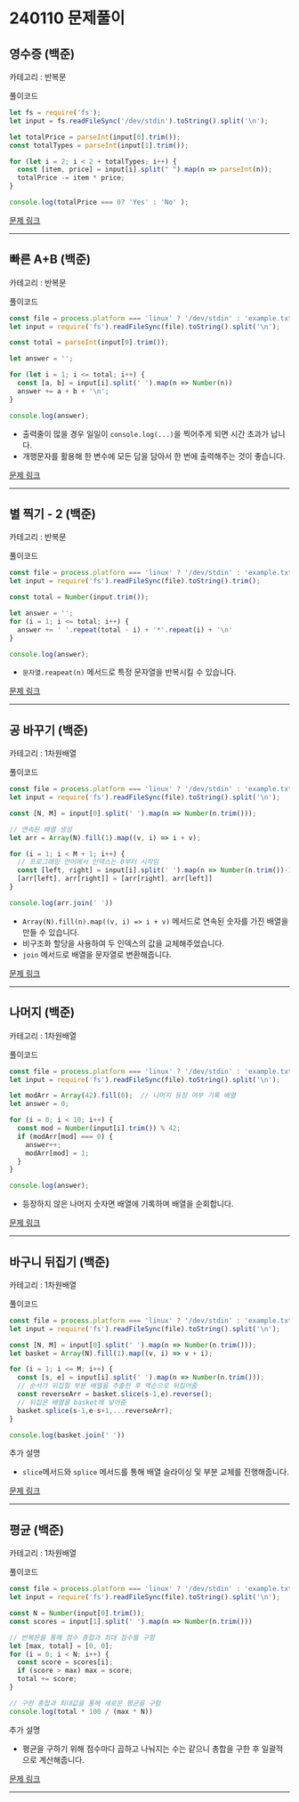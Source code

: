 # 240110 문제풀이

## 영수증 (백준)

카테고리 : 반복문

풀이코드
```js
let fs = require('fs');
let input = fs.readFileSync('/dev/stdin').toString().split('\n');

let totalPrice = parseInt(input[0].trim());
const totalTypes = parseInt(input[1].trim());

for (let i = 2; i < 2 + totalTypes; i++) {
  const [item, price] = input[i].split(" ").map(n => parseInt(n));
  totalPrice -= item * price;
}

console.log(totalPrice === 0? 'Yes' : 'No' );
```

[문제 링크](https://www.acmicpc.net/problem/25304) 

<hr>

## 빠른 A+B (백준)

카테고리 : 반복문

풀이코드
```js
const file = process.platform === 'linux' ? '/dev/stdin' : 'example.txt';
let input = require('fs').readFileSync(file).toString().split('\n');

const total = parseInt(input[0].trim());

let answer = '';

for (let i = 1; i <= total; i++) {
  const [a, b] = input[i].split(' ').map(n => Number(n))
  answer += a + b + '\n';
}

console.log(answer);

```

 
- 출력줄이 많을 경우 일일이 `console.log(...)`을 찍어주게 되면 시간 초과가 납니다.  
- 개행문자를 활용해 한 변수에 모든 답을 담아서 한 번에 출력해주는 것이 좋습니다.

[문제 링크](https://www.acmicpc.net/problem/15552) 

<hr>

## 별 찍기 - 2 (백준)

카테고리 : 반복문

풀이코드
```js
const file = process.platform === 'linux' ? '/dev/stdin' : 'example.txt';
let input = require('fs').readFileSync(file).toString().trim();

const total = Number(input.trim());

let answer = '';
for (i = 1; i <= total; i++) {
  answer += ' '.repeat(total - i) + '*'.repeat(i) + '\n'
}

console.log(answer);

```

 
- `문자열.reapeat(n)` 메서드로 특정 문자열을 반복시킬 수 있습니다.

[문제 링크](https://www.acmicpc.net/problem/2439) 

<hr>

## 공 바꾸기 (백준)

카테고리 : 1차원배열

풀이코드
```js
const file = process.platform === 'linux' ? '/dev/stdin' : 'example.txt';
let input = require('fs').readFileSync(file).toString().split('\n');

const [N, M] = input[0].split(' ').map(n => Number(n.trim()));

// 연속된 배열 생성
let arr = Array(N).fill(1).map((v, i) => i + v);

for (i = 1; i < M + 1; i++) {
  // 프로그래밍 언어에서 인덱스는 0부터 시작임
  const [left, right] = input[i].split(' ').map(n => Number(n.trim())-1);
  [arr[left], arr[right]] = [arr[right], arr[left]]
}

console.log(arr.join(' '))
```

 
- `Array(N).fill(n).map((v, i) => i + v)` 메서드로 연속된 숫자를 가진 배열을 만들 수 있습니다.
- 비구조화 할당을 사용하여 두 인덱스의 값을 교체해주었습니다.
- `join` 메서드로 배열을 문자열로 변환해줍니다.


[문제 링크](https://www.acmicpc.net/problem/10813) 

<hr>

## 나머지 (백준)

카테고리 : 1차원배열

풀이코드
```js
const file = process.platform === 'linux' ? '/dev/stdin' : 'example.txt';
let input = require('fs').readFileSync(file).toString().split('\n');

let modArr = Array(42).fill(0);  // 나머지 등장 여부 기록 배열
let answer = 0;

for (i = 0; i < 10; i++) {
  const mod = Number(input[i].trim()) % 42;
  if (modArr[mod] === 0) {
    answer++;
    modArr[mod] = 1;
  }
}

console.log(answer);
```

 
- 등장하지 않은 나머지 숫자면 배열에 기록하며 배열을 순회합니다.

[문제 링크](https://www.acmicpc.net/problem/3052) 

<hr>

## 바구니 뒤집기 (백준)

카테고리 : 1차원배열

풀이코드
```js
const file = process.platform === 'linux' ? '/dev/stdin' : 'example.txt';
let input = require('fs').readFileSync(file).toString().split('\n');

const [N, M] = input[0].split(' ').map(n => Number(n.trim()));
let basket = Array(N).fill(1).map((v, i) => v + i);

for (i = 1; i <= M; i++) {
  const [s, e] = input[i].split(' ').map(n => Number(n.trim()));
  // 순서가 뒤집힐 부분 배열을 추출한 후 역순으로 뒤집어줌
  const reverseArr = basket.slice(s-1,e).reverse();
  // 뒤집은 배열을 basket에 넣어줌
  basket.splice(s-1,e-s+1,...reverseArr);
}

console.log(basket.join(' '))
```

추가 설명
- `slice`메서드와 `splice` 메서드를 통해 배열 슬라이싱 및 부분 교체를 진행해줍니다.

[문제 링크](https://www.acmicpc.net/problem/10811) 

<hr>

## 평균 (백준)

카테고리 : 1차원배열

풀이코드
```js
const file = process.platform === 'linux' ? '/dev/stdin' : 'example.txt';
let input = require('fs').readFileSync(file).toString().split('\n');

const N = Number(input[0].trim());
const scores = input[1].split(' ').map(n => Number(n.trim()))

// 반복문을 통해 점수 총합과 최대 점수를 구함
let [max, total] = [0, 0];
for (i = 0; i < N; i++) {
  const score = scores[i];
  if (score > max) max = score;
  total += score;
}

// 구한 총합과 최대값을 통해 새로운 평균을 구함
console.log(total * 100 / (max * N))
```

추가 설명
- 평균을 구하기 위해 점수마다 곱하고 나눠지는 수는 같으니 총합을 구한 후 일괄적으로 계산해줍니다.

[문제 링크](https://www.acmicpc.net/problem/1546) 

<hr>
